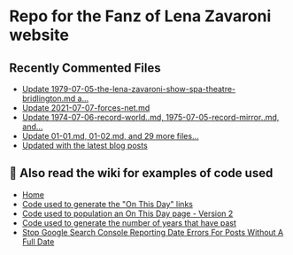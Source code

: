 # Repo for the Fanz of Lena Zavaroni website

## Recently Commented Files
<!-- BLOG-POST-LIST:START -->
- [Update 1979-07-05-the-lena-zavaroni-show-spa-theatre-bridlington.md a…](https://github.com/FanzOfLenaZavaroni/fanzoflenazavaroni.github.io/commit/4efa64f7b77c1e3b9aa2eaf9c307f2c340d9837e)
- [Update 2021-07-07-forces-net.md](https://github.com/FanzOfLenaZavaroni/fanzoflenazavaroni.github.io/commit/5655e01441e996bd8fcf17b2ef1007a18043c364)
- [Update 1974-07-06-record-world..md, 1975-07-05-record-mirror..md, and…](https://github.com/FanzOfLenaZavaroni/fanzoflenazavaroni.github.io/commit/2cdd66cf101fb59dcd79a4d213f01b231710e497)
- [Update 01-01.md, 01-02.md, and 29 more files...](https://github.com/FanzOfLenaZavaroni/fanzoflenazavaroni.github.io/commit/d215775809a2aabc0a0799b6a5fd28373ef5c684)
- [Updated with the latest blog posts](https://github.com/FanzOfLenaZavaroni/fanzoflenazavaroni.github.io/commit/62dc4180b9b08795d634ba569eb89336b51f088c)
<!-- BLOG-POST-LIST:END -->

## :notebook: Also read the wiki for examples of code used
* [Home](https://github.com/FanzOfLenaZavaroni/fanzoflenazavaroni.github.io/wiki)
* [Code used to generate the "On This Day" links](https://github.com/FanzOfLenaZavaroni/fanzoflenazavaroni.github.io/wiki/On-This-Day-Code)
* [Code used to population an On This Day page - Version 2](https://github.com/FanzOfLenaZavaroni/fanzoflenazavaroni.github.io/wiki/Code-used-to-population-an-On-This-Day-page-%E2%80%90-Version-2)
* [Code used to generate the number of years that have past](https://github.com/FanzOfLenaZavaroni/fanzoflenazavaroni.github.io/wiki/Number-of-years-gone-by-code)
* [Stop Google Search Console Reporting Date Errors For Posts Without A Full Date](https://github.com/FanzOfLenaZavaroni/fanzoflenazavaroni.github.io/wiki/Stop-Google-Search-Console-Reporting-Date-Errors-For-Posts-Without-A-Full-Date)
